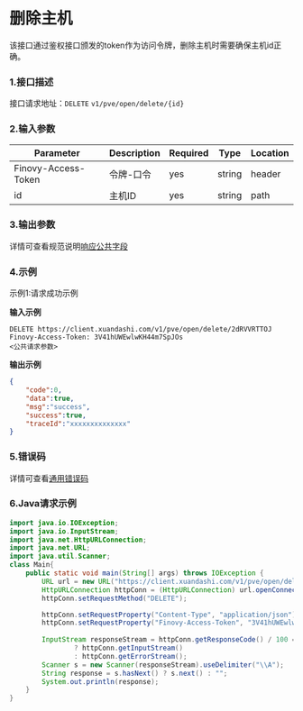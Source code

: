 # 删除主机
该接口通过鉴权接口颁发的token作为访问令牌，删除主机时需要确保主机id正确。

### 1.接口描述
接口请求地址：`DELETE`   `v1/pve/open/delete/{id}`

### 2.输入参数

| Parameter           | Description | Required | Type   | Location |
| ------------------- | ----------- | -------- | ------ | -------- |
| Finovy-Access-Token | 令牌-口令   | yes      | string | header   |
| id                  | 主机ID      | yes      | string | path     |

### 3.输出参数
详情可查看规范说明[响应公共字段](https://finovy-open-api.readthedocs.io/zh_CN/latest/api/common/2.%E8%A7%84%E8%8C%83%E8%AF%B4%E6%98%8E.html#id4)


### 4.示例
示例1:请求成功示例

**输入示例**
```text
DELETE https://client.xuandashi.com/v1/pve/open/delete/2dRVVRTTOJ
Finovy-Access-Token: 3V41hUWEwlwKH44m7SpJOs
<公共请求参数>

```

**输出示例**

```json
{
    "code":0,
    "data":true,
    "msg":"success",
    "success":true,
    "traceId":"xxxxxxxxxxxxxx"
}
```

### 5.错误码
详情可查看[通用错误码](https://finovy-open-api.readthedocs.io/zh_CN/latest/api/common/3.%E9%80%9A%E7%94%A8%E9%94%99%E8%AF%AF%E7%A0%81.html#id3)


### 6.Java请求示例
```java
import java.io.IOException;
import java.io.InputStream;
import java.net.HttpURLConnection;
import java.net.URL;
import java.util.Scanner;
class Main{
    public static void main(String[] args) throws IOException {
        URL url = new URL("https://client.xuandashi.com/v1/pve/open/delete/2dRVVRTTOJ");
        HttpURLConnection httpConn = (HttpURLConnection) url.openConnection();
        httpConn.setRequestMethod("DELETE");

        httpConn.setRequestProperty("Content-Type", "application/json");
        httpConn.setRequestProperty("Finovy-Access-Token", "3V41hUWEwlwKH44m7SpJOs");
        
        InputStream responseStream = httpConn.getResponseCode() / 100 == 2
                ? httpConn.getInputStream()
                : httpConn.getErrorStream();
        Scanner s = new Scanner(responseStream).useDelimiter("\\A");
        String response = s.hasNext() ? s.next() : "";
        System.out.println(response);
    }
}
```